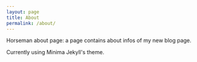 ```yaml
---
layout: page
title: About
permalink: /about/
---
```


Horseman about page: a page contains about infos of my new blog page.

Currently using Minima Jekyll's theme.